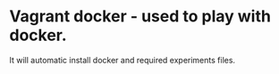 # Vagrant docker - used to play with docker.

It will automatic install docker and required experiments files.
